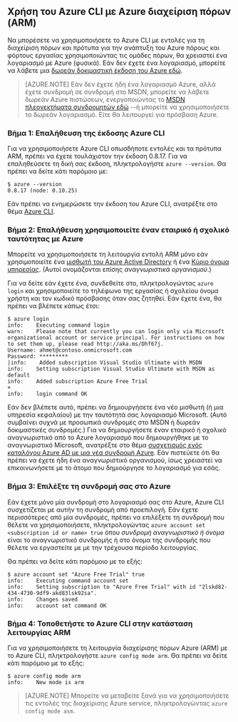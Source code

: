 <properties services="virtual-machines" title="Using Azure CLI with Azure Resource Manager" authors="squillace" solutions="" manager="timlt" editor="tysonn" />

<tags
   ms.service="virtual-machine"
   ms.devlang="na"
   ms.topic="article"
   ms.tgt_pltfrm="linux"
   ms.workload="infrastructure"
   ms.date="04/13/2015"
   ms.author="rasquill" />

## <a name="using-azure-cli-with-azure-resource-manager-arm"></a>Χρήση του Azure CLI με Azure διαχείριση πόρων (ARM)

Να μπορέσετε να χρησιμοποιήσετε το Azure CLI με εντολές για τη διαχείριση πόρων και πρότυπα για την ανάπτυξη του Azure πόρους και φόρτους εργασίας χρησιμοποιώντας τις ομάδες πόρων, θα χρειαστεί ένα λογαριασμό με Azure (φυσικά). Εάν δεν έχετε ένα λογαριασμό, μπορείτε να λάβετε μια [δωρεάν δοκιμαστική έκδοση του Azure εδώ](https://azure.microsoft.com/pricing/free-trial/).

> [AZURE.NOTE] Εάν δεν έχετε ήδη ένα λογαριασμό Azure, αλλά έχετε συνδρομή σε συνδρομή στο MSDN, μπορείτε να λάβετε δωρεάν Azure πιστώσεων, ενεργοποιώντας το [MSDN πλεονεκτήματα συνδρομητών εδώ](https://azure.microsoft.com/pricing/member-offers/msdn-benefits-details/) --ή μπορείτε να χρησιμοποιήσετε το δωρεάν λογαριασμό. Είτε θα λειτουργεί για πρόσβαση Azure.

### <a name="step-1-verify-the-azure-cli-version"></a>Βήμα 1: Επαλήθευση της έκδοσης Azure CLI

Για να χρησιμοποιήσετε Azure CLI οπωσδήποτε εντολές και τα πρότυπα ARM, πρέπει να έχετε τουλάχιστον την έκδοση 0.8.17. Για να επαληθεύσετε τη δική σας έκδοση, πληκτρολογήστε `azure --version`. Θα πρέπει να δείτε κάτι παρόμοιο με:

    $ azure --version
    0.8.17 (node: 0.10.25)

Εάν πρέπει να ενημερώσετε την έκδοση του Azure CLI, ανατρέξτε στο θέμα [Azure CLI](https://github.com/Azure/azure-xplat-cli).

### <a name="step-2-verify-you-are-using-a-work-or-school-identity-with-azure"></a>Βήμα 2: Επαλήθευση χρησιμοποιείτε έναν εταιρικό ή σχολικό ταυτότητας με Azure

Μπορείτε να χρησιμοποιήσετε τη λειτουργία εντολή ARM μόνο εάν χρησιμοποιείτε ένα [μισθωτή του Azure Active Directory](https://msdn.microsoft.com/library/azure/jj573650.aspx#BKMK_WhatIsAnAzureADTenant) ή ένα [Κύριο όνομα υπηρεσίας](https://msdn.microsoft.com/library/azure/dn132633.aspx). (Αυτοί ονομάζονται επίσης *αναγνωριστικά οργανισμού*.)

Για να δείτε εάν έχετε ένα, συνδεθείτε στο, πληκτρολογώντας `azure login` και χρησιμοποιείτε το τηλέφωνο της εργασίας ή σχολείου όνομα χρήστη και τον κωδικό πρόσβασης όταν σας ζητηθεί. Εάν έχετε ένα, θα πρέπει να βλέπετε κάπως έτσι:

    $ azure login
    info:    Executing command login
    warn:    Please note that currently you can login only via Microsoft organizational account or service principal. For instructions on how to set them up, please read http://aka.ms/Dhf67j.
    Username: ahmet@contoso.onmicrosoft.com
    Password: *********
  	|info:    Added subscription Visual Studio Ultimate with MSDN
    info:    Setting subscription Visual Studio Ultimate with MSDN as default
    info:    Added subscription Azure Free Trial
    +
    info:    login command OK

Εάν δεν βλέπετε αυτό, πρέπει να δημιουργήσετε ένα νέο μισθωτή (ή μια υπηρεσία κεφαλαίου) με την ταυτότητά σας λογαριασμό Microsoft. (Αυτό συμβαίνει συχνά με προσωπικά συνδρομές στο MSDN ή δωρεάν δοκιμαστικές συνδρομές.) Για να δημιουργήσετε έναν εταιρικό ή σχολικό αναγνωριστικό από το Azure λογαριασμό που δημιουργήθηκε με το αναγνωριστικό Microsoft, ανατρέξτε στο θέμα [συσχετισμός ενός καταλόγου Azure AD με μια νέα συνδρομή Azure](https://msdn.microsoft.com/library/azure/jj573650.aspx#BKMK_WhatIsAnAzureADTenant). Εάν πιστεύετε ότι θα πρέπει να έχετε ήδη ένα αναγνωριστικό οργανισμού, ίσως χρειαστεί να επικοινωνήσετε με το άτομο που δημιούργησε το λογαριασμό για εσάς.

### <a name="step-3-choose-your-azure-subscription"></a>Βήμα 3: Επιλέξτε τη συνδρομή σας στο Azure

Εάν έχετε μόνο μία συνδρομή στο λογαριασμό σας στο Azure, Azure CLI συσχετίζεται με αυτήν τη συνδρομή από προεπιλογή. Εάν έχετε περισσότερες από μία συνδρομές, πρέπει να επιλέξετε τη συνδρομή που θέλετε να χρησιμοποιήσετε, πληκτρολογώντας `azure account set <subscription id or name> true` όπου _συνδρομή αναγνωριστικό ή όνομα_ είναι το αναγνωριστικό συνδρομής ή στο όνομα της συνδρομής που θέλετε να εργαστείτε με με την τρέχουσα περίοδο λειτουργίας.

Θα πρέπει να δείτε κάτι παρόμοιο με το εξής:

    $ azure account set "Azure Free Trial" true
    info:    Executing command account set
    info:    Setting subscription to "Azure Free Trial" with id "2lskd82-434-4730-9df9-akd83lsk92sa".
    info:    Changes saved
    info:    account set command OK

### <a name="step-4-place-your-azure-cli-in-the-arm-mode"></a>Βήμα 4: Τοποθετήστε το Azure CLI στην κατάσταση λειτουργίας ARM

Για να χρησιμοποιήσετε τη λειτουργία διαχείρισης πόρων Azure (ARM) με το Azure CLI, πληκτρολογήστε `azure config mode arm`. Θα πρέπει να δείτε κάτι παρόμοιο με το εξής:

    $ azure config mode arm
    info:    New mode is arm

> [AZURE.NOTE] Μπορείτε να μεταβείτε ξανά για να χρησιμοποιήσετε τις εντολές της διαχείρισης Azure service, πληκτρολογώντας `azure config mode asm`.
